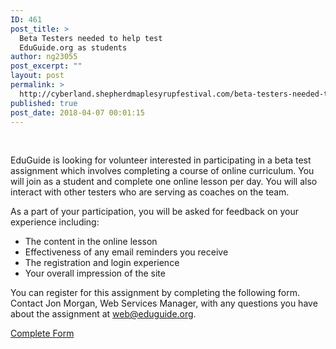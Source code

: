 ```yaml
---
ID: 461
post_title: >
  Beta Testers needed to help test
  EduGuide.org as students
author: ng23055
post_excerpt: ""
layout: post
permalink: >
  http://cyberland.shepherdmaplesyrupfestival.com/beta-testers-needed-to-help-test-eduguide-org-as-students
published: true
post_date: 2018-04-07 00:01:15
---
```

&nbsp;

EduGuide is looking for volunteer interested in participating in a beta test assignment which involves completing a course of online curriculum. You will join as a student and complete one online lesson per day. You will also interact with other testers who are serving as coaches on the team.

As a part of your participation, you will be asked for feedback on your experience including:
<ul>
 	<li>The content in the online lesson</li>
 	<li>Effectiveness of any email reminders you receive</li>
 	<li>The registration and login experience</li>
 	<li>Your overall impression of the site</li>
</ul>
You can register for this assignment by completing the following form. Contact Jon Morgan, Web Services Manager, with any questions you have about the assignment at <a href="mailto:web@eduguide.org">web@eduguide.org</a>.

<a href="https://docs.google.com/forms/d/e/1FAIpQLScSyoLy99EJ7BAVbAha9Ul22-mEBRUiWr7MbIZ6cukLmAFjqA/viewform?usp=sf_link">Complete Form</a>